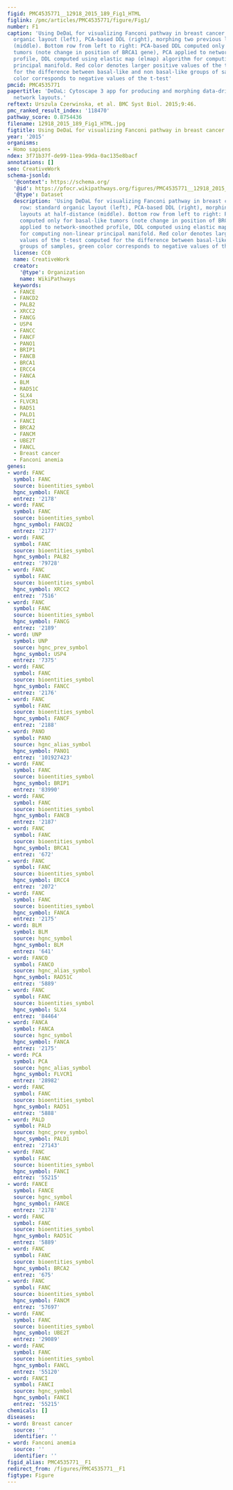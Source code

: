 ```yaml
---
figid: PMC4535771__12918_2015_189_Fig1_HTML
figlink: /pmc/articles/PMC4535771/figure/Fig1/
number: F1
caption: 'Using DeDaL for visualizing Fanconi pathway in breast cancer. Top row: standard
  organic layout (left), PCA-based DDL (right), morphing two previous layouts at half-distance
  (middle). Bottom row from left to right: PCA-based DDL computed only for basal-like
  tumors (note change in position of BRCA1 gene), PCA applied to network-smoothed
  profile, DDL computed using elastic map (elmap) algorithm for computing non-linear
  principal manifold. Red color denotes larger positive values of the t-test computed
  for the difference between basal-like and non basal-like groups of samples, green
  color corresponds to negative values of the t-test'
pmcid: PMC4535771
papertitle: 'DeDaL: Cytoscape 3 app for producing and morphing data-driven and structure-driven
  network layouts.'
reftext: Urszula Czerwinska, et al. BMC Syst Biol. 2015;9:46.
pmc_ranked_result_index: '118470'
pathway_score: 0.8754436
filename: 12918_2015_189_Fig1_HTML.jpg
figtitle: Using DeDaL for visualizing Fanconi pathway in breast cancer
year: '2015'
organisms:
- Homo sapiens
ndex: 3f71b37f-de99-11ea-99da-0ac135e8bacf
annotations: []
seo: CreativeWork
schema-jsonld:
  '@context': https://schema.org/
  '@id': https://pfocr.wikipathways.org/figures/PMC4535771__12918_2015_189_Fig1_HTML.html
  '@type': Dataset
  description: 'Using DeDaL for visualizing Fanconi pathway in breast cancer. Top
    row: standard organic layout (left), PCA-based DDL (right), morphing two previous
    layouts at half-distance (middle). Bottom row from left to right: PCA-based DDL
    computed only for basal-like tumors (note change in position of BRCA1 gene), PCA
    applied to network-smoothed profile, DDL computed using elastic map (elmap) algorithm
    for computing non-linear principal manifold. Red color denotes larger positive
    values of the t-test computed for the difference between basal-like and non basal-like
    groups of samples, green color corresponds to negative values of the t-test'
  license: CC0
  name: CreativeWork
  creator:
    '@type': Organization
    name: WikiPathways
  keywords:
  - FANCE
  - FANCD2
  - PALB2
  - XRCC2
  - FANCG
  - USP4
  - FANCC
  - FANCF
  - PANO1
  - BRIP1
  - FANCB
  - BRCA1
  - ERCC4
  - FANCA
  - BLM
  - RAD51C
  - SLX4
  - FLVCR1
  - RAD51
  - PALD1
  - FANCI
  - BRCA2
  - FANCM
  - UBE2T
  - FANCL
  - Breast cancer
  - Fanconi anemia
genes:
- word: FANC
  symbol: FANC
  source: bioentities_symbol
  hgnc_symbol: FANCE
  entrez: '2178'
- word: FANC
  symbol: FANC
  source: bioentities_symbol
  hgnc_symbol: FANCD2
  entrez: '2177'
- word: FANC
  symbol: FANC
  source: bioentities_symbol
  hgnc_symbol: PALB2
  entrez: '79728'
- word: FANC
  symbol: FANC
  source: bioentities_symbol
  hgnc_symbol: XRCC2
  entrez: '7516'
- word: FANC
  symbol: FANC
  source: bioentities_symbol
  hgnc_symbol: FANCG
  entrez: '2189'
- word: UNP
  symbol: UNP
  source: hgnc_prev_symbol
  hgnc_symbol: USP4
  entrez: '7375'
- word: FANC
  symbol: FANC
  source: bioentities_symbol
  hgnc_symbol: FANCC
  entrez: '2176'
- word: FANC
  symbol: FANC
  source: bioentities_symbol
  hgnc_symbol: FANCF
  entrez: '2188'
- word: PANO
  symbol: PANO
  source: hgnc_alias_symbol
  hgnc_symbol: PANO1
  entrez: '101927423'
- word: FANC
  symbol: FANC
  source: bioentities_symbol
  hgnc_symbol: BRIP1
  entrez: '83990'
- word: FANC
  symbol: FANC
  source: bioentities_symbol
  hgnc_symbol: FANCB
  entrez: '2187'
- word: FANC
  symbol: FANC
  source: bioentities_symbol
  hgnc_symbol: BRCA1
  entrez: '672'
- word: FANC
  symbol: FANC
  source: bioentities_symbol
  hgnc_symbol: ERCC4
  entrez: '2072'
- word: FANC
  symbol: FANC
  source: bioentities_symbol
  hgnc_symbol: FANCA
  entrez: '2175'
- word: BLM
  symbol: BLM
  source: hgnc_symbol
  hgnc_symbol: BLM
  entrez: '641'
- word: FANCO
  symbol: FANCO
  source: hgnc_alias_symbol
  hgnc_symbol: RAD51C
  entrez: '5889'
- word: FANC
  symbol: FANC
  source: bioentities_symbol
  hgnc_symbol: SLX4
  entrez: '84464'
- word: FANCA
  symbol: FANCA
  source: hgnc_symbol
  hgnc_symbol: FANCA
  entrez: '2175'
- word: PCA
  symbol: PCA
  source: hgnc_alias_symbol
  hgnc_symbol: FLVCR1
  entrez: '28982'
- word: FANC
  symbol: FANC
  source: bioentities_symbol
  hgnc_symbol: RAD51
  entrez: '5888'
- word: PALD
  symbol: PALD
  source: hgnc_prev_symbol
  hgnc_symbol: PALD1
  entrez: '27143'
- word: FANC
  symbol: FANC
  source: bioentities_symbol
  hgnc_symbol: FANCI
  entrez: '55215'
- word: FANCE
  symbol: FANCE
  source: hgnc_symbol
  hgnc_symbol: FANCE
  entrez: '2178'
- word: FANC
  symbol: FANC
  source: bioentities_symbol
  hgnc_symbol: RAD51C
  entrez: '5889'
- word: FANC
  symbol: FANC
  source: bioentities_symbol
  hgnc_symbol: BRCA2
  entrez: '675'
- word: FANC
  symbol: FANC
  source: bioentities_symbol
  hgnc_symbol: FANCM
  entrez: '57697'
- word: FANC
  symbol: FANC
  source: bioentities_symbol
  hgnc_symbol: UBE2T
  entrez: '29089'
- word: FANC
  symbol: FANC
  source: bioentities_symbol
  hgnc_symbol: FANCL
  entrez: '55120'
- word: FANCI
  symbol: FANCI
  source: hgnc_symbol
  hgnc_symbol: FANCI
  entrez: '55215'
chemicals: []
diseases:
- word: Breast cancer
  source: ''
  identifier: ''
- word: Fanconi anemia
  source: ''
  identifier: ''
figid_alias: PMC4535771__F1
redirect_from: /figures/PMC4535771__F1
figtype: Figure
---
```

